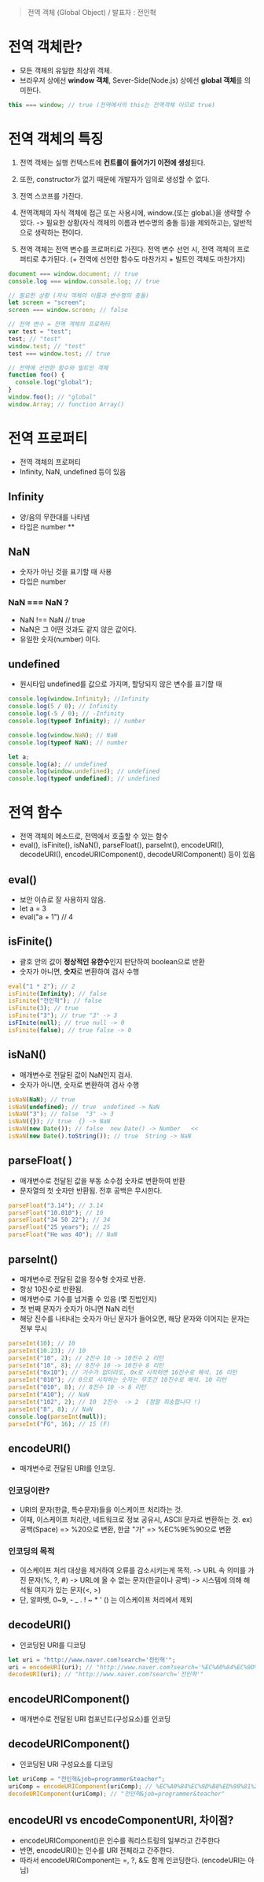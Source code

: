 > 전역 객체 (Global Object) / 발표자 : 전인혁

# 전역 객체란?

- 모든 객체의 유일한 최상위 객체.
- 브라우저 상에선 **window 객체**, Sever-Side(Node.js) 상에선 **global 객체**를 의미한다.

```js
this === window; // true (전역에서의 this는 전역객체 이므로 true)
```

# 전역 객체의 특징

1.  전역 객체는 실행 컨텍스트에 **컨트롤이 들어가기 이전에 생성**된다.

2.  또한, constructor가 없기 때문에 개발자가 임의로 생성할 수 없다.

3.  전역 스코프를 가진다.

4.  전역객체의 자식 객체에 접근 또는 사용시에, window.(또는 global.)을 생략할 수 있다.
    -> 필요한 상황(자식 객체의 이름과 변수명의 충돌 등)을 제외하고는, 일반적으로 생략하는 편이다.

5.  전역 객체는 전역 변수를 프로퍼티로 가진다. 전역 변수 선언 시, 전역 객체의 프로퍼티로 추가된다. (+ 전역에 선언한 함수도 마찬가지 + 빌트인 객체도 마찬가지)

```js
document === window.document; // true
console.log === window.console.log; // true

// 필요한 상황 (자식 객체의 이름과 변수명의 충돌)
let screen = "screen";
screen === window.screen; // false

// 전역 변수 = 전역 객체의 프로퍼티
var test = "test";
test; // "test"
window.test; // "test"
test === window.test; // true

// 전역에 선언한 함수와 빌트인 객체
function foo() {
  console.log("global");
}
window.foo(); // "global"
window.Array; // function Array()
```

# 전역 프로퍼티

- 전역 객체의 프로퍼티
- Infinity, NaN, undefined 등이 있음

## Infinity

- 양/음의 무한대를 나타냄
- 타입은 number \*\*

## NaN

- 숫자가 아닌 것을 표기할 때 사용
- 타입은 number

### NaN === NaN ?

- NaN !== NaN // true
- NaN은 그 어떤 것과도 같지 않은 값이다.
- 유일한 숫자(number) 이다.

## undefined

- 원시타입 undefined를 값으로 가지며, 할당되지 않은 변수를 표기할 때

```js
console.log(window.Infinity); //Infinity
console.log(5 / 0); // Infinity
console.log(-5 / 0); // -Infinity
console.log(typeof Infinity); // number

console.log(window.NaN); // NaN
console.log(typeof NaN); // number

let a;
console.log(a); // undefined
console.log(window.undefined); // undefined
console.log(typeof undefined); // undefined
```

# 전역 함수

- 전역 객체의 메소드로, 전역에서 호출할 수 있는 함수
- eval(), isFinite(), isNaN(), parseFloat(), parseInt(), encodeURI(), decodeURI(), encodeURIComponent(), decodeURIComponent() 등이 있음

## eval()

- 보안 이슈로 잘 사용하지 않음.
- let a = 3
- eval("a + 1") // 4

## isFinite()

- 괄호 안의 값이 **정상적인 유한수**인지 판단하여 boolean으로 반환
- 숫자가 아니면, **숫자**로 변환하여 검사 수행

```js
eval("1 * 2"); // 2
isFinite(Infinity); // false
isFinite("전인혁"); // false
isFinite(3); // true
isFinite("3"); // true "3" -> 3
isFInite(null); // true null -> 0
isFinite(false); // true false -> 0
```

## isNaN()

- 매개변수로 전달된 값이 NaN인지 검사.
- 숫자가 아니면, 숫자로 변환하여 검사 수행

```js
isNaN(NaN); // true
isNaN(undefined); // true  undefined -> NaN
isNaN("3"); // false  "3" -> 3
isNaN({}); // true  {} -> NaN
isNaN(new Date()); // false  new Date() -> Number   <<
isNaN(new Date().toString()); // true  String -> NaN
```

## parseFloat( )

- 매개변수로 전달된 값을 부동 소수점 숫자로 변환하여 반환
- 문자열의 첫 숫자만 반환됨. 전후 공백은 무시한다.

```js
parseFloat("3.14"); // 3.14
parseFloat("10.010"); // 10
parseFloat("34 50 22"); // 34
parseFloat("25 years"); // 25
parseFloat("He was 40"); // NaN
```

## parseInt()

- 매개변수로 전달된 값을 정수형 숫자로 반환.
- 항상 10진수로 반환됨.
- 매개변수로 기수를 넘겨줄 수 있음 (몇 진법인지)
- 첫 번째 문자가 숫자가 아니면 NaN 리턴
- 해당 진수를 나타내는 숫자가 아닌 문자가 들어오면, 해당 문자와 이어지는 문자는 전부 무시

```js
parseInt(10); // 10
parseInt(10.23); // 10
parseInt("10", 2); // 2진수 10 -> 10진수 2 리턴
parseInt("10", 8); // 8진수 10 -> 10진수 8 리턴
parseInt("0x10"); // 기수가 없더라도, 0x로 시작하면 16진수로 해석. 16 리턴
parseInt("010"); // 0으로 시작하는 숫자는 무조건 10진수로 해석. 10 리턴
parseInt("010", 8); // 8진수 10 -> 8 리턴
parseInt("A10"); // NaN
parseInt("102", 2); // 10  2진수  -> 2  (정말 죄송합니다 !)
parseInt("8", 8); // NaN
console.log(parseInt(null));
parseInt("FG", 16); // 15 (F)
```

## encodeURI()

- 매개변수로 전달된 URI를 인코딩.

### 인코딩이란?

- URI의 문자(한글, 특수문자)들을 이스케이프 처리하는 것.
- 이때, 이스케이프 처리란, 네트워크로 정보 공유시, ASCII 문자로 변환하는 것.
  ex) 공백(Space) => %20으로 변환, 한글 "가" => %EC%9E%90으로 변환

### 인코딩의 목적

- 이스케이프 처리 대상을 제거하여 오류를 감소시키는게 목적.
  -> URL 속 의미를 가진 문자(%, ?, #)
  -> URL에 올 수 없는 문자(한글이나 공백)
  -> 시스템에 의해 해석될 여지가 있는 문자(<, >)
- 단, 알파벳, 0~9, - \_ . ! ~ \* ' () 는 이스케이프 처리에서 제외

## decodeURI()

- 인코딩된 URI를 디코딩

```js
let uri = "http://www.naver.com?search='전인혁'";
uri = encodeURI(uri); // "http://www.naver.com?search='%EC%A0%84%EC%9D%B8%ED%98%81"
decodeURI(uri); // "http://www.naver.com?search='전인혁'"
```

## encodeURIComponent()

- 매개변수로 전달된 URI 컴포넌트(구성요소)를 인코딩

## decodeURIComponent()

- 인코딩된 URI 구성요소를 디코딩

```js
let uriComp = "전인혁&job=programmer&teacher";
uriComp = encodeURIComponent(uriComp); // %EC%A0%84%EC%9D%B8%ED%98%81%26job%3Dprogrammer%26teacher
decodeURIComponent(uriComp); // "전인혁&job=programmer&teacher"
```

## encodeURI vs encodeComponentURI, 차이점?

- encodeURIComponent()은 인수를 쿼리스트링의 일부라고 간주한다
- 반면, encodeURI()는 인수를 URI 전체라고 간주한다.
- 따라서 encodeURIComponent는 =, ?, &도 함께 인코딩한다. (encodeURI는 아님)
